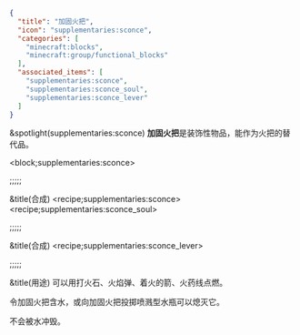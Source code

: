 ```json
{
  "title": "加固火把",
  "icon": "supplementaries:sconce",
  "categories": [
    "minecraft:blocks",
    "minecraft:group/functional_blocks"
  ],
  "associated_items": [
    "supplementaries:sconce",
    "supplementaries:sconce_soul",
    "supplementaries:sconce_lever"
  ]
}
```

&spotlight(supplementaries:sconce)
**加固火把**是装饰性物品，能作为火把的替代品。

<block;supplementaries:sconce>

;;;;;

&title(合成)
<recipe;supplementaries:sconce>
<recipe;supplementaries:sconce_soul>

;;;;;

&title(合成)
<recipe;supplementaries:sconce_lever>

;;;;;

&title(用途)
可以用打火石、火焰弹、着火的箭、火药线点燃。


令加固火把含水，或向加固火把投掷喷溅型水瓶可以熄灭它。


不会被水冲毁。
